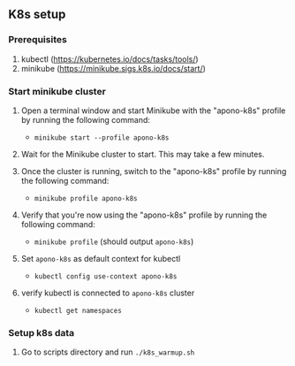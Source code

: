 ## K8s setup

### Prerequisites
1. kubectl (https://kubernetes.io/docs/tasks/tools/)
2. minikube (https://minikube.sigs.k8s.io/docs/start/)

### Start minikube cluster

1. Open a terminal window and start Minikube with the "apono-k8s" profile by running the following command:
    - `minikube start --profile apono-k8s`

2. Wait for the Minikube cluster to start. This may take a few minutes.

3. Once the cluster is running, switch to the "apono-k8s" profile by running the following command:
   - `minikube profile apono-k8s`

4. Verify that you're now using the "apono-k8s" profile by running the following command:
   - `minikube profile` (should output `apono-k8s`)

5. Set `apono-k8s` as default context for kubectl
    - `kubectl config use-context apono-k8s`

6. verify kubectl is connected to `apono-k8s` cluster
    - `kubectl get namespaces`

### Setup k8s data

1.  Go to scripts directory and run `./k8s_warmup.sh`
